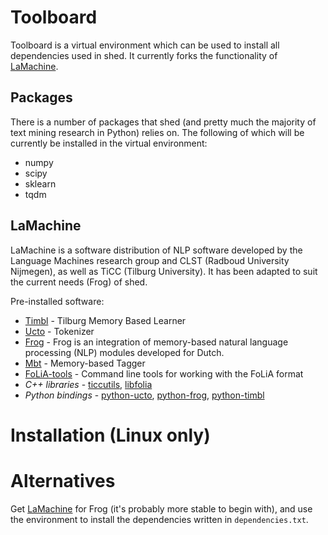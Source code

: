# Toolboard

Toolboard is a virtual environment which can be used to install all dependencies
used in shed. It currently forks the functionality of [LaMachine](https://github.com/proycon/LaMachine).

## Packages
There is a number of packages that shed (and pretty much the majority of text
mining research in Python) relies on. The following of which will be currently
be installed in the virtual environment:

  - numpy
  - scipy
  - sklearn
  - tqdm

## LaMachine
LaMachine is a software distribution of NLP software developed by the Language
Machines research group and CLST (Radboud University Nijmegen), as well as TiCC
(Tilburg University). It has been adapted to suit the current needs (Frog) of
shed.

Pre-installed software:
- [Timbl](http://ilk.uvt.nl/timbl) - Tilburg Memory Based Learner
- [Ucto](http://ilk.uvt.nl/ucto) - Tokenizer
- [Frog](http://ilk.uvt.nl/frog) - Frog is an integration of memory-based natural language processing (NLP) modules developed for Dutch.
- [Mbt](http://ilk.uvt.nl/mbt) - Memory-based Tagger
- [FoLiA-tools](http://proycon.github.io/folia) - Command line tools for working with the FoLiA format
- *C++ libraries* - [ticcutils](http://ilk.uvt.nl/ticcutils), [libfolia](http://proycon.github.io/folia)
- *Python bindings* - [python-ucto](https://github.com/proycon/python-ucto), [python-frog](https://github.com/proycon/python-frog), [python-timbl](https://github.com/proycon/python-timbl)

# Installation (Linux only)


# Alternatives

Get [LaMachine](https://github.com/proycon/LaMachine) for Frog (it's probably
more stable to begin with), and use the environment to install the dependencies
written in `dependencies.txt`.
